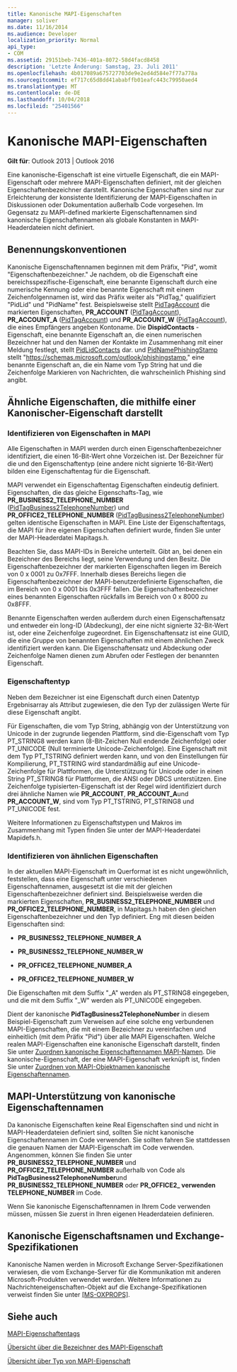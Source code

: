 ```yaml
---
title: Kanonische MAPI-Eigenschaften
manager: soliver
ms.date: 11/16/2014
ms.audience: Developer
localization_priority: Normal
api_type:
- COM
ms.assetid: 29151beb-7436-401a-8072-58d4facd8458
description: 'Letzte Änderung: Samstag, 23. Juli 2011'
ms.openlocfilehash: 4b017089a675727703de9e2ed4d584e7f77a778a
ms.sourcegitcommit: ef717c65d8dd41ababffb01eafc443c79950aed4
ms.translationtype: MT
ms.contentlocale: de-DE
ms.lasthandoff: 10/04/2018
ms.locfileid: "25401566"
---
```

# <a name="mapi-canonical-properties"></a>Kanonische MAPI-Eigenschaften

  
  
**Gilt für**: Outlook 2013 | Outlook 2016 
  
Eine kanonische-Eigenschaft ist eine virtuelle Eigenschaft, die ein MAPI-Eigenschaft oder mehrere MAPI-Eigenschaften definiert, mit der gleichen Eigenschaftenbezeichner darstellt. Kanonische Eigenschaften sind nur zur Erleichterung der konsistente Identifizierung der MAPI-Eigenschaften in Diskussionen oder Dokumentation außerhalb Code vorgesehen. Im Gegensatz zu MAPI-defined markierte Eigenschaftennamen sind kanonische Eigenschaftennamen als globale Konstanten in MAPI-Headerdateien nicht definiert.
  
## <a name="naming-conventions"></a>Benennungskonventionen

Kanonische Eigenschaftennamen beginnen mit dem Präfix, "Pid", womit "Eigenschaftenbezeichner." Je nachdem, ob die Eigenschaft eine bereichsspezifische-Eigenschaft, eine benannte Eigenschaft durch eine numerische Kennung oder eine benannte Eigenschaft mit einem Zeichenfolgennamen ist, wird das Präfix weiter als "PidTag," qualifiziert "PidLid" und "PidName" fest. Beispielsweise stellt [PidTagAccount](pidtagaccount-canonical-property.md) die markierten Eigenschaften, **PR_ACCOUNT** ([PidTagAccount](pidtagaccount-canonical-property.md)), **PR_ACCOUNT_A** ([PidTagAccount](pidtagaccount-canonical-property.md)) und **PR_ACCOUNT_W** ([PidTagAccount](pidtagaccount-canonical-property.md)), die eines Empfängers angeben Kontoname. Die **DispidContacts** -Eigenschaft, eine benannte Eigenschaft an, die einen numerischen Bezeichner hat und den Namen der Kontakte im Zusammenhang mit einer Meldung festlegt, stellt [PidLidContacts](pidlidcontacts-canonical-property.md) dar. und [PidNamePhishingStamp](pidnamephishingstamp-canonical-property.md) stellt "https://schemas.microsoft.com/outlook/phishingstamp," eine benannte Eigenschaft an, die ein Name vom Typ String hat und die Zeichenfolge Markieren von Nachrichten, die wahrscheinlich Phishing sind angibt. 
  
## <a name="representing-similar-properties-using-one-canonical-property"></a>Ähnliche Eigenschaften, die mithilfe einer Kanonischer-Eigenschaft darstellt

### <a name="identifying-properties-in-mapi"></a>Identifizieren von Eigenschaften in MAPI

Alle Eigenschaften in MAPI werden durch einen Eigenschaftenbezeichner identifiziert, die einen 16-Bit-Wert ohne Vorzeichen ist. Der Bezeichner für die und den Eigenschaftentyp (eine andere nicht signierte 16-Bit-Wert) bilden eine Eigenschaftentag für die Eigenschaft. 
  
MAPI verwendet ein Eigenschaftentag Eigenschaften eindeutig definiert. Eigenschaften, die das gleiche Eigenschafts-Tag, wie **PR_BUSINESS2_TELEPHONE_NUMBER** ([PidTagBusiness2TelephoneNumber](pidtagbusiness2telephonenumber-canonical-property.md)) und **PR_OFFICE2_TELEPHONE_NUMBER** ([PidTagBusiness2TelephoneNumber](pidtagbusiness2telephonenumber-canonical-property.md)) gelten identische Eigenschaften in MAPI. Eine Liste der Eigenschaftentags, die MAPI für ihre eigenen Eigenschaften definiert wurde, finden Sie unter der MAPI-Headerdatei Mapitags.h.
  
Beachten Sie, dass MAPI-IDs in Bereiche unterteilt. Gibt an, bei denen ein Bezeichner des Bereichs liegt, seine Verwendung und den Besitz. Die Eigenschaftenbezeichner der markierten Eigenschaften liegen im Bereich von 0 x 0001 zu 0x7FFF. Innerhalb dieses Bereichs liegen die Eigenschaftenbezeichner der MAPI-benutzerdefinierte Eigenschaften, die im Bereich von 0 x 0001 bis 0x3FFF fallen. Die Eigenschaftenbezeichner eines benannten Eigenschaften rückfalls im Bereich von 0 x 8000 zu 0x8FFF. 
  
Benannte Eigenschaften werden außerdem durch einen Eigenschaftensatz und entweder ein long-ID (Abdeckung), der eine nicht signierte 32-Bit-Wert ist, oder eine Zeichenfolge zugeordnet. Ein Eigenschaftensatz ist eine GUID, die eine Gruppe von benannten Eigenschaften mit einem ähnlichen Zweck identifiziert werden kann. Die Eigenschaftensatz und Abdeckung oder Zeichenfolge Namen dienen zum Abrufen oder Festlegen der benannten Eigenschaft.
  
### <a name="property-type"></a>Eigenschaftentyp

Neben dem Bezeichner ist eine Eigenschaft durch einen Datentyp Ergebnisarray als Attribut zugewiesen, die den Typ der zulässigen Werte für diese Eigenschaft angibt.
  
Für Eigenschaften, die vom Typ String, abhängig von der Unterstützung von Unicode in der zugrunde liegenden Plattform, sind die-Eigenschaft vom Typ PT_STRING8 werden kann (8-Bit-Zeichen Null endende Zeichenfolge) oder PT_UNICODE (Null terminierte Unicode-Zeichenfolge). Eine Eigenschaft mit dem Typ PT_TSTRING definiert werden kann, und von den Einstellungen für Kompilierung, PT_TSTRING wird standardmäßig auf eine Unicode-Zeichenfolge für Plattformen, die Unterstützung für Unicode oder in einen String PT_STRING8 für Plattformen, die ANSI oder DBCS unterstützen. Eine Zeichenfolge typisierten-Eigenschaft ist der Regel wird identifiziert durch drei ähnliche Namen wie **PR_ACCOUNT**, **PR_ACCOUNT_A**und **PR_ACCOUNT_W**, sind vom Typ PT_TSTRING, PT_STRING8 und PT_UNICODE fest.
  
Weitere Informationen zu Eigenschaftstypen und Makros im Zusammenhang mit Typen finden Sie unter der MAPI-Headerdatei Mapidefs.h.
  
### <a name="identifying-similar-properties"></a>Identifizieren von ähnlichen Eigenschaften

In der aktuellen MAPI-Eigenschaft im Querformat ist es nicht ungewöhnlich, feststellen, dass eine Eigenschaft unter verschiedenen Eigenschaftennamen, ausgesetzt ist die mit der gleichen Eigenschaftenbezeichner definiert sind. Beispielsweise werden die markierten Eigenschaften, **PR_BUSINESS2_TELEPHONE_NUMBER** und **PR_OFFICE2_TELEPHONE_NUMBER**, in Mapitags.h haben den gleichen Eigenschaftenbezeichner und den Typ definiert. Eng mit diesen beiden Eigenschaften sind:
  
- **PR_BUSINESS2_TELEPHONE_NUMBER_A**
    
- **PR_BUSINESS2_TELEPHONE_NUMBER_W**
    
- **PR_OFFICE2_TELEPHONE_NUMBER_A**
    
- **PR_OFFICE2_TELEPHONE_NUMBER_W**
    
Die Eigenschaften mit dem Suffix "_A" werden als PT_STRING8 eingegeben, und die mit dem Suffix "_W" werden als PT_UNICODE eingegeben.
  
Dient der kanonische **PidTagBusiness2TelephoneNumber** in diesem Beispiel-Eigenschaft zum Verweisen auf eine solche eng verbundenen MAPI-Eigenschaften, die mit einem Bezeichner zu vereinfachen und einheitlich (mit dem Präfix "Pid") über alle MAPI Eigenschaften. Welche realen MAPI-Eigenschaften eine kanonische Eigenschaft darstellt, finden Sie unter [Zuordnen kanonische Eigenschaftennamen MAPI-Namen](mapping-canonical-property-names-to-mapi-names.md). Die kanonische-Eigenschaft, der eine MAPI-Eigenschaft verknüpft ist, finden Sie unter [Zuordnen von MAPI-Objektnamen kanonische Eigenschaftennamen](mapping-mapi-names-to-canonical-property-names.md).
  
## <a name="mapi-support-of-canonical-property-names"></a>MAPI-Unterstützung von kanonische Eigenschaftennamen

Da kanonische Eigenschaften keine Real Eigenschaften sind und nicht in MAPI-Headerdateien definiert sind, sollten Sie nicht kanonische Eigenschaftennamen im Code verwenden. Sie sollten fahren Sie stattdessen die genauen Namen der MAPI-Eigenschaft im Code verwenden. Angenommen, können Sie finden Sie unter **PR_BUSINESS2_TELEPHONE_NUMBER** und **PR_OFFICE2_TELEPHONE_NUMBER** außerhalb von Code als **PidTagBusiness2TelephoneNumber**und **PR_BUSINESS2_TELEPHONE_NUMBER** oder **PR_OFFICE2_ verwenden TELEPHONE_NUMBER** im Code. 
  
Wenn Sie kanonische Eigenschaftennamen in Ihrem Code verwenden müssen, müssen Sie zuerst in Ihren eigenen Headerdateien definieren.
  
## <a name="canonical-property-names-and-exchange-protocol-specifications"></a>Kanonische Eigenschaftsnamen und Exchange-Spezifikationen

Kanonische Namen werden in Microsoft Exchange Server-Spezifikationen verwiesen, die vom Exchange-Server für die Kommunikation mit anderen Microsoft-Produkten verwendet werden. Weitere Informationen zu Nachrichteneigenschaften-Objekt auf die Exchange-Spezifikationen verweist finden Sie unter [[MS-OXPROPS]](https://msdn.microsoft.com/library/f6ab1613-aefe-447d-a49c-18217230b148%28Office.15%29.aspx).
  
## <a name="see-also"></a>Siehe auch



[MAPI-Eigenschaftentags](mapi-property-tags.md)
  
[Übersicht über die Bezeichner des MAPI-Eigenschaft](mapi-property-identifier-overview.md)
  
[Übersicht über Typ von MAPI-Eigenschaft](mapi-property-type-overview.md)

